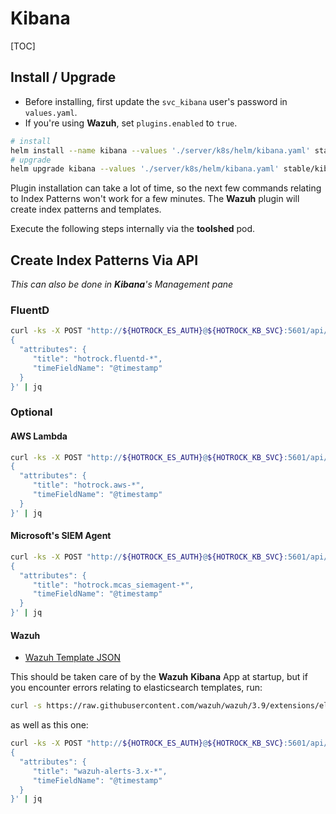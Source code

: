 # Kibana

[TOC]

## Install / Upgrade

+ Before installing, first update the `svc_kibana` user's password in `values.yaml`.
+ If you're using **Wazuh**, set `plugins.enabled` to `true`.

```bash
# install
helm install --name kibana --values './server/k8s/helm/kibana.yaml' stable/kibana --version 3.0.0
# upgrade
helm upgrade kibana --values './server/k8s/helm/kibana.yaml' stable/kibana --version 3.0.0
```

Plugin installation can take a lot of time, so the next few commands relating to Index Patterns won't work for a few minutes. The **Wazuh** plugin will create index patterns and templates.

Execute the following steps internally via the **toolshed** pod.

## Create Index Patterns Via API

*This can also be done in **Kibana**'s Management pane*

### FluentD

```bash
curl -ks -X POST "http://${HOTROCK_ES_AUTH}@${HOTROCK_KB_SVC}:5601/api/saved_objects/index-pattern/hotrock.fluentd-*" -H 'kbn-xsrf: true' -H 'Content-Type: application/json' -d'
{
  "attributes": {
     "title": "hotrock.fluentd-*",
     "timeFieldName": "@timestamp"
  }
}' | jq
```

### Optional

#### AWS Lambda

```bash
curl -ks -X POST "http://${HOTROCK_ES_AUTH}@${HOTROCK_KB_SVC}:5601/api/saved_objects/index-pattern/hotrock.aws-*" -H 'kbn-xsrf: true' -H 'Content-Type: application/json' -d'
{
  "attributes": {
     "title": "hotrock.aws-*",
     "timeFieldName": "@timestamp"
  }
}' | jq
```

#### Microsoft's SIEM Agent

```bash
curl -ks -X POST "http://${HOTROCK_ES_AUTH}@${HOTROCK_KB_SVC}:5601/api/saved_objects/index-pattern/hotrock.mcas_siemagent-*" -H 'kbn-xsrf: true' -H 'Content-Type: application/json' -d'
{
  "attributes": {
     "title": "hotrock.mcas_siemagent-*",
     "timeFieldName": "@timestamp"
  }
}' | jq
```

#### Wazuh

+ [Wazuh Template JSON](https://github.com/wazuh/wazuh/blob/master/extensions/elasticsearch/7.x/wazuh-template.json)

This should be taken care of by the **Wazuh** **Kibana** App at startup, but if you encounter errors relating to elasticsearch templates, run:

```bash
curl -s https://raw.githubusercontent.com/wazuh/wazuh/3.9/extensions/elasticsearch/7.x/wazuh-template.json | curl -ks -X PUT "https://${HOTROCK_ES_AUTH}@${HOTROCK_ES_SVC}:9200/_template/wazuh" -H 'Content-Type: application/json' -d @- | jq
```

as well as this one:

```bash
curl -ks -X POST "http://${HOTROCK_ES_AUTH}@${HOTROCK_KB_SVC}:5601/api/saved_objects/index-pattern/wazuh-alerts-3.x-*" -H 'kbn-xsrf: true' -H 'Content-Type: application/json' -d'
{
  "attributes": {
     "title": "wazuh-alerts-3.x-*",
     "timeFieldName": "@timestamp"
  }
}' | jq
```
